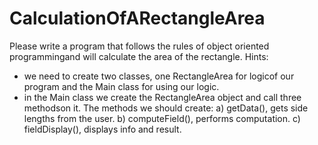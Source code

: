 # CalculationOfARectangleArea
Please write a program that follows the rules of object oriented programmingand will calculate the area of the rectangle.
Hints:
- we need to create two classes, one RectangleArea for logicof our program and the Main class for using our logic.
- in the Main class we create the RectangleArea object and call three methodson it.
The methods we should create:
a) getData(), gets side lengths from the user.
b) computeField(), performs computation.
c) fieldDisplay(), displays info and result.
